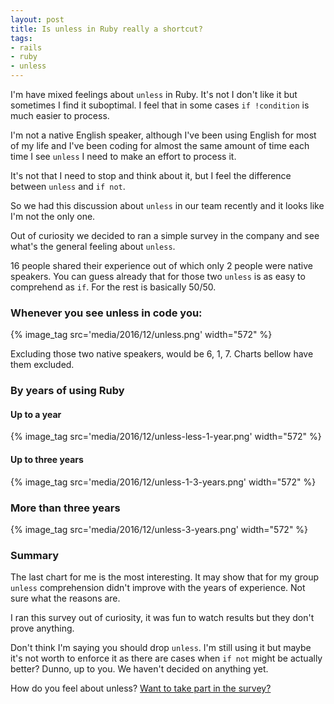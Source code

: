 ```yaml
---
layout: post
title: Is unless in Ruby really a shortcut?
tags:
- rails
- ruby
- unless
---
```

I'm have mixed feelings about `unless` in Ruby. It's not I don't like it but sometimes I find it suboptimal. I feel that in some cases `if !condition` is much easier to process.

I'm not a native English speaker, although I've been using English for most of my life and I've been coding for almost the same amount of time each time I see `unless` I need to make an effort to process it.

It's not that I need to stop and think about it, but I feel the difference between `unless` and `if not`.

So we had this discussion about `unless` in our team recently and it looks like I'm not the only one.

Out of curiosity we decided to ran a simple survey in the company and see what's the general feeling about `unless`. 

16 people shared their experience out of which only 2 people were native speakers. You can guess already that for those two `unless` is as easy to comprehend as `if`. For the rest is basically 50/50.

### Whenever you see unless in code you:

{% image_tag src='media/2016/12/unless.png' width="572" %}

Excluding those two native speakers, would be 6, 1, 7. Charts bellow have them excluded.

### By years of using Ruby

#### Up to a year

{% image_tag src='media/2016/12/unless-less-1-year.png' width="572" %}

#### Up to three years

{% image_tag src='media/2016/12/unless-1-3-years.png' width="572" %}

### More than three years

{% image_tag src='media/2016/12/unless-3-years.png' width="572" %}

### Summary

The last chart for me is the most interesting. It may show that for my group `unless` comprehension didn't improve with the years of experience. Not sure what the reasons are.

I ran this survey out of curiosity, it was fun to watch results but they don't prove anything. 

Don't think I'm saying you should drop `unless`. I'm still using it but maybe it's not worth to enforce it as there are cases when `if not` might be actually better? Dunno, up to you. We haven't decided on anything yet.

How do you feel about unless? [Want to take part in the survey?](https://servicedesk-feedback.typeform.com/to/fTWSs2)